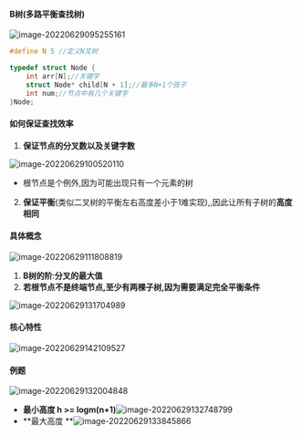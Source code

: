 #### B树(多路平衡查找树)

![image-20220629095255161](https://cdn.jsdelivr.net/gh/DZX-hhh/Pictures/images/image-20220629095255161.png)

```c++
#define N 5 //定义N叉树

typedef struct Node {
	int arr[N];//关键字
	struct Node* child[N + 1];//最多N+1个孩子
	int num;//节点中有几个关键字
}Node;
```

#### 如何保证查找效率

1. **保证节点的分叉数以及关键字数**

![image-20220629100520110](https://cdn.jsdelivr.net/gh/DZX-hhh/Pictures/images/image-20220629100520110.png)

- 根节点是个例外,因为可能出现只有一个元素的树

2. **保证平衡**(类似二叉树的平衡左右高度差小于1难实现),,因此让所有子树的**高度相同**



#### 具体概念

![image-20220629111808819](https://cdn.jsdelivr.net/gh/DZX-hhh/Pictures/images/image-20220629111808819.png)

1. **B树的阶**:**分叉的最大值**
2. **若根节点不是终端节点,至少有两棵子树,因为需要满足完全平衡条件**

![image-20220629131704989](https://cdn.jsdelivr.net/gh/DZX-hhh/Pictures/images/image-20220629131704989.png)

#### 核心特性

![image-20220629142109527](https://cdn.jsdelivr.net/gh/DZX-hhh/Pictures/images/image-20220629142109527.png)

#### 例题

![image-20220629132004848](https://cdn.jsdelivr.net/gh/DZX-hhh/Pictures/images/image-20220629132004848.png)

- **最小高度   h >= logm(n+1)**![image-20220629132748799](https://cdn.jsdelivr.net/gh/DZX-hhh/Pictures/images/image-20220629132748799.png)
- **最大高度  **![image-20220629133845866](https://cdn.jsdelivr.net/gh/DZX-hhh/Pictures/images/image-20220629133845866.png)



